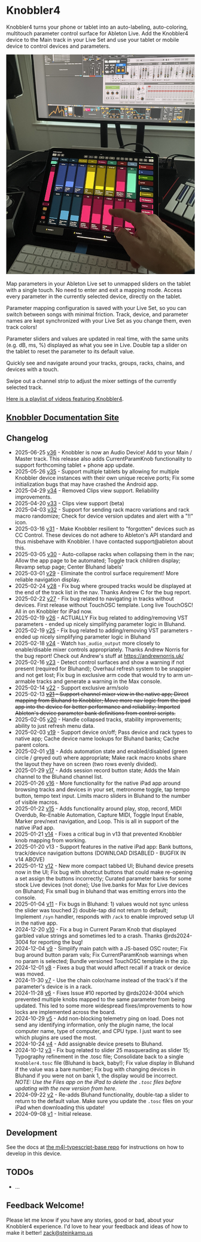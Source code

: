 # Knobbler4

Knobbler4 turns your phone or tablet into an auto-labeling, auto-coloring, multitouch parameter control surface for Ableton Live. Add the Knobbler4 device to the Main track in your Live Set and use your tablet or mobile device to control devices and parameters.

![Knobbler4 in Action](docs/images/overall.jpg)

Map parameters in your Ableton Live set to unmapped sliders on the tablet with a single touch. No need to enter and exit a mapping mode. Access every parameter in the currently selected device, directly on the tablet.

Parameter mapping configuration is saved with your Live Set, so you can switch between songs with minimal friction. Track, device, and parameter names are kept synchronized with your Live Set as you change them, even track colors!

Parameter sliders and values are updated in real time, with the same units (e.g. dB, ms, %) displayed as what you see in Live. Double tap a slider on the tablet to reset the parameter to its default value.

Quickly see and navigate around your tracks, groups, racks, chains, and devices with a touch.

Swipe out a channel strip to adjust the mixer settings of the currently selected track.

[Here is a playlist of videos featuring Knobbler4](https://www.youtube.com/playlist?list=PLqzTnRgmRId6cHDkhw_qqJL7dC67Qu440).

## [Knobbler Documentation Site](https://plugins.steinkamp.us/m4l-Knobbler4)

## Changelog

- 2025-06-25 [v36](https://github.com/zsteinkamp/m4l-Knobbler4/releases/download/v36/Knobbler4-v36.amxd) - Knobbler is now an Audio Device! Add to your Main / Master track. This release also adds CurrentParamKnob functionality to support forthcoming tablet + phone app update.
- 2025-05-26 [v35](https://github.com/zsteinkamp/m4l-Knobbler4/releases/download/v35/Knobbler4-v35.amxd) - Support multiple tablets by allowing for multiple Knobbler device instances with their own unique receive ports; Fix some initialization bugs that may have crashed the Android app.
- 2025-04-29 [v34](https://github.com/zsteinkamp/m4l-Knobbler4/releases/download/v34/Knobbler4-v34.amxd) - Removed Clips view support. Reliability improvements.
- 2025-04-20 [v33](https://github.com/zsteinkamp/m4l-Knobbler4/releases/download/v33/Knobbler4-v33.amxd) - Clips view support (beta)
- 2025-04-03 [v32](https://github.com/zsteinkamp/m4l-Knobbler4/releases/download/v32/Knobbler4-v32.amxd) - Support for sending rack macro variations and rack macro randomize; Check for device version updates and alert with a "!!" icon.
- 2025-03-16 [v31](https://github.com/zsteinkamp/m4l-Knobbler4/releases/download/v31/Knobbler4-v31.amxd) - Make Knobbler resilient to "forgotten" devices such as CC Control. These devices do not adhere to Ableton's API standard and thus misbehave with Knobbler. I have contacted support@ableton about this.
- 2025-03-05 [v30](https://github.com/zsteinkamp/m4l-Knobbler4/releases/download/v30/Knobbler4-v30.amxd) - Auto-collapse racks when collapsing them in the nav; Allow the app page to be automated; Toggle track children display; Revamp setup page; Center Bluhand labels'
- 2025-03-01 [v29](https://github.com/zsteinkamp/m4l-Knobbler4/releases/download/v29/Knobbler4-v29.amxd) - Eliminate the control surface requirement! More reliable navigation display.
- 2025-02-24 [v28](https://github.com/zsteinkamp/m4l-Knobbler4/releases/download/v28/Knobbler4-v28.amxd) - Fix bug where grouped tracks would be displayed at the end of the track list in the nav. Thanks Andrew C for the bug report.
- 2025-02-22 [v27](https://github.com/zsteinkamp/m4l-Knobbler4/releases/download/v27/Knobbler4-v27.amxd) - Fix bug related to navigating in tracks without devices. First release without TouchOSC template. Long live TouchOSC! All in on Knobbler for iPad now.
- 2025-02-19 [v26](https://github.com/zsteinkamp/m4l-Knobbler4/releases/download/v26/Knobbler4-v26.zip) - ACTUALLY Fix bug related to adding/removing VST parameters - ended up nicely simplifying parameter logic in Bluhand.
- 2025-02-19 [v25](https://github.com/zsteinkamp/m4l-Knobbler4/releases/download/v25/Knobbler4-v25.zip) - Fix bug related to adding/removing VST parameters - ended up nicely simplifying parameter logic in Bluhand
- 2025-02-18 [v24](https://github.com/zsteinkamp/m4l-Knobbler4/releases/download/v24/Knobbler4-v24.zip) - Watch `has_audio_output` more closely to enable/disable mixer controls appropriately. Thanks Andrew Norris for the bug report! Check out Andrew's stuff at https://andrewnorris.uk/
- 2025-02-16 [v23](https://github.com/zsteinkamp/m4l-Knobbler4/releases/download/v23/Knobbler4-v23.zip) - Detect control surfaces and show a warning if not present (required for Bluhand); Overhaul refresh system to be snappier and not get lost; Fix bug in exclusive arm code that would try to arm un-armable tracks and generate a warning in the Max console.
- 2025-02-14 [v22](https://github.com/zsteinkamp/m4l-Knobbler4/releases/download/v22/Knobbler4-v22.zip) - Support exclusive arm/solo
- 2025-02-13 ~~[v21](https://github.com/zsteinkamp/m4l-Knobbler4/releases/download/v21/Knobbler4-v21.zip) - Support channel mixer view in the native app; Direct mapping from Bluhand to Knobbler; Move more nav logic from the ipad app into the device for better performance and reliability; Imported Ableton's device parameter bank definitions from control scripts.~~
- 2025-02-05 [v20](https://github.com/zsteinkamp/m4l-Knobbler4/releases/download/v20/Knobbler4-v20.zip) - Handle collapsed tracks, stability improvements; ability to just refresh menu data.
- 2025-02-03 [v19](https://github.com/zsteinkamp/m4l-Knobbler4/releases/download/v19/Knobbler4-v19.zip) - Support device on/off; Pass device and rack types to native app; Cache device name lookups for Bluhand banks; Cache parent colors.
- 2025-02-01 [v18](https://github.com/zsteinkamp/m4l-Knobbler4/releases/download/v18/Knobbler4-v18.zip) - Adds automation state and enabled/disabled (green circle / greyed out) where appropriate; Make rack macro knobs share the layout they have on screen (two rows evenly divided).
- 2025-01-29 [v17](https://github.com/zsteinkamp/m4l-Knobbler4/releases/download/v17/Knobbler4-v17.zip) - Adds session record button state; Adds the Main channel to the Bluhand channel list.
- 2025-01-26 [v16](https://github.com/zsteinkamp/m4l-Knobbler4/releases/download/v16/Knobbler4-v16.zip) - More functionality for the native iPad app around browsing tracks and devices in your set, metronome toggle, tap tempo button, tempo text input. Limits macro sliders in Bluhand to the number of visible macros.
- 2025-01-22 [v15](https://github.com/zsteinkamp/m4l-Knobbler4/releases/download/v15/Knobbler4-v15.zip) - Adds functionality around play, stop, record, MIDI Overdub, Re-Enable Automation, Capture MIDI, Toggle Input Enable, Marker prev/next navigation, and Loop. This is all in support of the native iPad app.
- 2025-01-21 [v14](https://github.com/zsteinkamp/m4l-Knobbler4/releases/download/v14/Knobbler4-v14.zip) - Fixes a critical bug in v13 that prevented Knobbler knob mapping from working.
- 2025-01-20 v13 - Support features in the native iPad app: Bank buttons, track/device navigation buttons (DOWNLOAD DISABLED - BUGFIX IN v14 ABOVE)
- 2025-01-12 [v12](https://github.com/zsteinkamp/m4l-Knobbler4/releases/download/v12/Knobbler4-v12.zip) - New more compact tabbed UI; Bluhand device presets now in the UI; Fix bug with shortcut buttons that could make re-opening a set assign the buttons incorrectly; Curated parameter banks for some stock Live devices (not done); Use live.banks for Max for Live devices on Bluhand; Fix small bug in bluhand that was emitting errors into the console.
- 2025-01-04 [v11](https://github.com/zsteinkamp/m4l-Knobbler4/releases/download/v11/Knobbler4-v11.zip) - Fix bugs in Bluhand: 1) values would not sync unless the slider was touched 2) double-tap did not return to default; Implement `/syn` handler, responds with `/ack` to enable improved setup UI in the native app.
- 2024-12-20 [v10](https://github.com/zsteinkamp/m4l-Knobbler4/releases/download/v10/Knobbler4-v10.zip) - Fix a bug in Current Param Knob that displayed garbled value strings and sometimes led to a crash. Thanks @rds2024-3004 for reporting the bug!
- 2024-12-04 [v9](https://github.com/zsteinkamp/m4l-Knobbler4/releases/download/v9/Knobbler4-v9.zip) - Simplify main patch with a JS-based OSC router; Fix bug around button param vals; Fix CurrentParamKnob warnings when no param is selected; Bundle versioned TouchOSC template in the zip.
- 2024-12-01 [v8](https://github.com/zsteinkamp/m4l-Knobbler4/releases/download/v8/Knobbler4-v8.zip) - Fixes a bug that would affect recall if a track or device was moved.
- 2024-11-30 [v7](https://github.com/zsteinkamp/m4l-Knobbler4/releases/download/v7/Knobbler4-v7.zip) - Use the chain color/name instead of the track's if the parameter's device is in a rack.
- 2024-11-28 [v6](https://github.com/zsteinkamp/m4l-Knobbler4/releases/download/v6/Knobbler4-v6.zip) - Fixes Issue #10 reported by @rds2024-3004 which prevented multiple knobs mapped to the same parameter from being updated. This led to some more widespread fixes/improvements to how locks are implemented across the board.
- 2024-10-29 [v5](https://github.com/zsteinkamp/m4l-Knobbler4/releases/download/v5/Knobbler4-v5.zip) - Add non-blocking telemetry ping on load. Does not send any identifying information, only the plugin name, the local computer name, type of computer, and CPU type. I just want to see which plugins are used the most.
- 2024-10-24 [v4](https://github.com/zsteinkamp/m4l-Knobbler4/releases/download/v4/Knobbler4-v4.zip) - Add assignable device presets to Bluhand.
- 2024-10-12 [v3](https://github.com/zsteinkamp/m4l-Knobbler4/releases/download/v3/Knobbler4-v3.zip) - Fix bug related to slider 25 masquerading as slider 15; Typography refinement in the .tosc file; Consolidate back to a single `Knobbler4.tosc` file (Bluhand is back, baby!); Fix value display in Bluhand if the value was a bare number; Fix bug with changing devices in Bluhand if you were not on bank 1, the display would be incorrect. _NOTE: Use the Files app on the iPad to delete the `.tosc` files before updating with the new version from here._
- 2024-09-22 [v2](https://github.com/zsteinkamp/m4l-Knobbler4/releases/download/v2/Knobbler4-v2.zip) - Re-adds Bluhand functionality, double-tap a slider to return to the default value. Make sure you update the `.tosc` files on your iPad when downloading this update!
- 2024-09-08 [v1](https://github.com/zsteinkamp/m4l-Knobbler4/releases/download/v1/Knobbler4-v1.zip) - Initial release.

## Development

See the docs at [the m4l-typescript-base repo](https://github.com/zsteinkamp/m4l-typescript-base) for instructions on how to develop in this device.

## TODOs

- ...

## Feedback Welcome!

Please let me know if you have any stories, good or bad, about your Knobbler4 experience. I'd love to hear your feedback and ideas of how to make it better! zack@steinkamp.us
